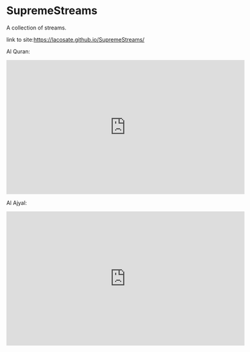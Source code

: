 # SupremeStreams
A collection of streams.

link to site:https://lacosate.github.io/SupremeStreams/

Al Quran:

<iframe src="http://www.elahmad.com/tv/embed.php?id=qoran_tv1" width="620" height="350" frameborder="0" scrolling="no" frameborder="0" marginheight="0" marginwidth="0" allowfullscreen="true"></iframe>


Al Ajyal:

<iframe src="http://www.elahmad.com/tv/embed.php?id=saudi_ajyal" width="620" height="350" frameborder="0" scrolling="no" frameborder="0" marginheight="0" marginwidth="0" allowfullscreen="true"></iframe>
